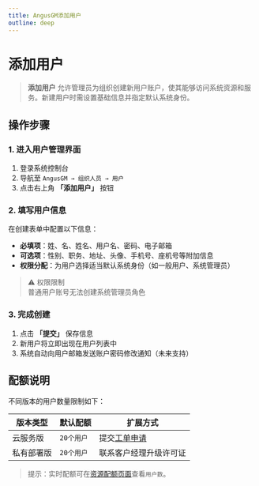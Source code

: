 ```yaml
---
title: AngusGM添加用户
outline: deep
---
```


# 添加用户

> **添加用户** 允许管理员为组织创建新用户账户，使其能够访问系统资源和服务。新建用户时需设置基础信息并指定默认系统身份。

## 操作步骤

### 1. 进入用户管理界面
1. 登录系统控制台
2. 导航至 `AngusGM → 组织人员 → 用户`
3. 点击右上角 **「添加用户」** 按钮

### 2. 填写用户信息
在创建表单中配置以下信息：
- **必填项**：姓、名、姓名、用户名、密码、电子邮箱
- **可选项**：性别、职务、地址、头像、手机号、座机号等附加信息
- **权限分配**：为用户选择适当默认系统身份（如一般用户、系统管理员）

> ⚠️ 权限限制  
> 普通用户账号无法创建系统管理员角色

### 3. 完成创建
1. 点击 **「提交」** 保存信息
2. 新用户将立即出现在用户列表中
3. 系统自动向用户邮箱发送账户密码修改通知（未来支持）

## 配额说明
不同版本的用户数量限制如下：

| 版本类型   | 默认配额  | 扩展方式                                              |
|------------|-------|---------------------------------------------------|
| 云服务版   | `20个用户` | 提交[工单申请](https://wo.xcan.cloud/workorders/create) |
| 私有部署版 | `20个用户` | 联系客户经理升级许可证                                 |

> 提示：实时配额可在[资源配额页面](../../introduction/quotas.md)查看`用户数`。